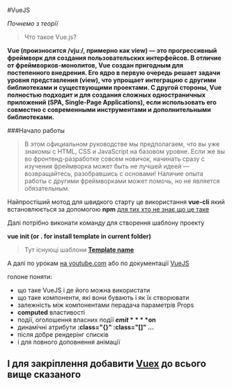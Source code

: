 #VueJS

_Почнемо з теорії_

>Что такое Vue.js?

**Vue (произносится /vjuː/, примерно как view) — это прогрессивный фреймворк для создания пользовательских интерфейсов. В отличие от фреймворков-монолитов, Vue создан пригодным для постепенного внедрения. Его ядро в первую очередь решает задачи уровня представления (view), что упрощает интеграцию с другими библиотеками и существующими проектами. С другой стороны, Vue полностью подходит и для создания сложных одностраничных приложений (SPA, Single-Page Applications), если использовать его совместно с современными инструментами и дополнительными библиотеками.**

###Начало работы

>В этом официальном руководстве мы предполагаем, что вы уже знакомы с HTML, CSS и JavaScript на базовом уровне. Если же вы во фронтенд-разработке совсем новичок, начинать сразу с изучения фреймворка может быть не лучшей идеей — возвращайтесь, разобравшись с основами! Наличие опыта работы с другими фреймворками может помочь, но не является обязательным.

Найпростіший мотод для швидкого старту це використання **vue-cli** який встановлюється за
допомогою **npm** [для тих хто не знає що це таке](https://docs.npmjs.com/cli) 

Далі потрібно виконати команду для створення шаблону проекту 

**vue init <template-name> <folder-name>(or . for install template in current folder)** 

>Тут існуюці шаблони **[Template name](https://github.com/vuejs-templates)**

А далі по урокам [на youtube.com](https://www.youtube.com/watch?v=nyJSd6V2DRI&list=PL55RiY5tL51p-YU-Uw90qQH419BM4Iz07) або по документації [VueJS](https://ru.vuejs.org/v2/guide/instance.html)

голоне поняти:
* що таке VueJS і де його можна використати
* що таке компоненти, які вони бувають і як їх створювати
* залежність між компонентами перадача параметрів Props
* **computed** властивості
* події, оголошення власних події **$emit** **$on**
* динамічні атрибути **:class="{}" :class="[]" ...**
* після добре рендерінг списків 
* і для повного доповнення анімації 

## І для закріплення добавити [Vuex](https://www.youtube.com/watch?v=2CSr2vBApSI&list=PL55RiY5tL51pT0DNJraU93FhMzhXxtDAo) до всього вище сказаного
 